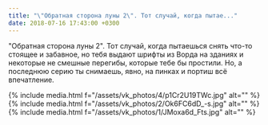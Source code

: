 ```yaml
---
title: "\"Обратная сторона луны 2\". Тот случай, когда пытае..."
date: 2018-07-16 17:43:00 +0300
---
```


"Обратная сторона луны 2". Тот случай, когда пытаешься снять что-то стоящее и забавное, но тебя выдают шрифты из Ворда на зданиях и некоторые не смешные перегибы, которые тебе бы простили. Но, а последнюю серию ты снимаешь, явно, на пинках и портиш всё впечатление.


{% include media.html f="/assets/vk_photos/4/p1Cr2U19TWc.jpg" alt="" %}
{% include media.html f="/assets/vk_photos/2/Ok6FC6dD_-s.jpg" alt="" %}
{% include media.html f="/assets/vk_photos/1/JMoxa6d_Fts.jpg" alt="" %}
